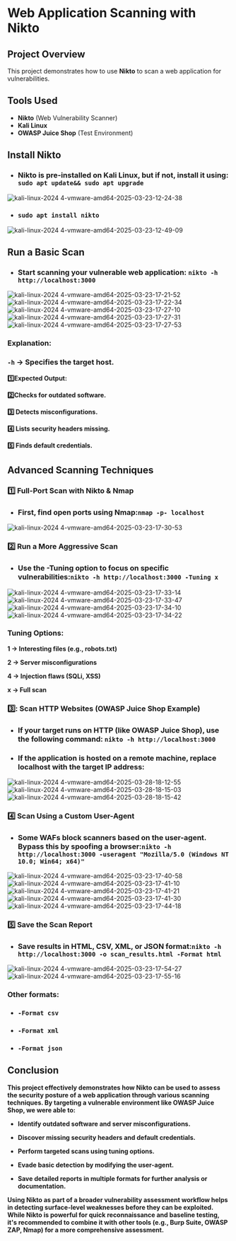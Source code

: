 # Web Application Scanning with Nikto

##  Project Overview
This project demonstrates how to use **Nikto** to scan a web application for vulnerabilities.

## Tools Used
- **Nikto** (Web Vulnerability Scanner)
- **Kali Linux**
- **OWASP Juice Shop** (Test Environment)

## Install Nikto
- ### **Nikto is pre-installed on Kali Linux, but if not, install it using:** **```sudo apt update&& sudo apt upgrade```**
![kali-linux-2024 4-vmware-amd64-2025-03-23-12-24-38](https://github.com/user-attachments/assets/c03aa9d7-5e58-490c-8f29-57bf634de554)
- ### **```sudo apt install nikto```**
![kali-linux-2024 4-vmware-amd64-2025-03-23-12-49-09](https://github.com/user-attachments/assets/48147ca8-d20f-4c4c-8415-4bc80fdf1e84)
## Run a Basic Scan

- ### Start scanning your vulnerable web application: **```nikto -h http://localhost:3000```**
![kali-linux-2024 4-vmware-amd64-2025-03-23-17-21-52](https://github.com/user-attachments/assets/742ba78e-4e79-4772-a31d-1581cf9cf62c)
![kali-linux-2024 4-vmware-amd64-2025-03-23-17-22-34](https://github.com/user-attachments/assets/dd55beda-1da5-42f5-a997-759e5e828f85)
![kali-linux-2024 4-vmware-amd64-2025-03-23-17-27-10](https://github.com/user-attachments/assets/ce2af7e2-9f4f-465e-a0ba-279cb49382e1)
![kali-linux-2024 4-vmware-amd64-2025-03-23-17-27-31](https://github.com/user-attachments/assets/2813278f-13d3-4a13-9e7e-9aadad39dc48)
![kali-linux-2024 4-vmware-amd64-2025-03-23-17-27-53](https://github.com/user-attachments/assets/bd2b9574-ac27-4db3-9dcf-5bec091af729)
### Explanation:
### ```-h``` → Specifies the target host.
**:one:Expected Output:**

**:two:Checks for outdated software.**

**:three: Detects misconfigurations.**

**:four: Lists security headers missing.**

**:five: Finds default credentials.**

## Advanced Scanning Techniques
### 1️⃣ Full-Port Scan with Nikto & Nmap
- ### First, find open ports using Nmap:```nmap -p- localhost```
![kali-linux-2024 4-vmware-amd64-2025-03-23-17-30-53](https://github.com/user-attachments/assets/f0fe0649-d92d-4c33-9e04-e44b791969aa)

### 2️⃣ Run a More Aggressive Scan
- ### Use the -Tuning option to focus on specific vulnerabilities:```nikto -h http://localhost:3000 -Tuning x```

![kali-linux-2024 4-vmware-amd64-2025-03-23-17-33-14](https://github.com/user-attachments/assets/9acfaeee-990a-43ce-8c5c-eb75dc5ace58)
![kali-linux-2024 4-vmware-amd64-2025-03-23-17-33-47](https://github.com/user-attachments/assets/dadd1e96-eb55-499a-af23-4fdbc5fa5e31)
![kali-linux-2024 4-vmware-amd64-2025-03-23-17-34-10](https://github.com/user-attachments/assets/2c898218-8bf2-41b5-98b5-40768604f107)
![kali-linux-2024 4-vmware-amd64-2025-03-23-17-34-22](https://github.com/user-attachments/assets/bff9c6fb-5adb-427b-aa80-255c134cd089)
### Tuning Options:

**1 → Interesting files (e.g., robots.txt)**

**2 → Server misconfigurations**

**4 → Injection flaws (SQLi, XSS)**

**x → Full scan**

### 3️⃣: Scan HTTP Websites (OWASP Juice Shop Example)
- ### **If your target runs on HTTP (like OWASP Juice Shop), use the following command:** **```nikto -h http://localhost:3000```**
- ### **If the application is hosted on a remote machine, replace localhost with the target IP address:**
![kali-linux-2024 4-vmware-amd64-2025-03-28-18-12-55](https://github.com/user-attachments/assets/5ec21480-d021-42d6-8e79-b713ac401430)
![kali-linux-2024 4-vmware-amd64-2025-03-28-18-15-03](https://github.com/user-attachments/assets/87c6f378-0e7d-4fda-8e16-bea6591d97d4)
![kali-linux-2024 4-vmware-amd64-2025-03-28-18-15-42](https://github.com/user-attachments/assets/7cc15c28-c06c-4c25-adc7-861dfd9c4660)

### 4️⃣ Scan Using a Custom User-Agent
- ### Some WAFs block scanners based on the user-agent. Bypass this by spoofing a browser:```nikto -h http://localhost:3000 -useragent "Mozilla/5.0 (Windows NT 10.0; Win64; x64)"```
![kali-linux-2024 4-vmware-amd64-2025-03-23-17-40-58](https://github.com/user-attachments/assets/56e538ca-e3b8-43bf-a11d-4504ebdc4901)
![kali-linux-2024 4-vmware-amd64-2025-03-23-17-41-10](https://github.com/user-attachments/assets/76f6ed89-fc5a-497d-a35f-592753039676)
![kali-linux-2024 4-vmware-amd64-2025-03-23-17-41-21](https://github.com/user-attachments/assets/cb4b8e24-1f0f-4610-b529-eba297a92817)
![kali-linux-2024 4-vmware-amd64-2025-03-23-17-41-30](https://github.com/user-attachments/assets/13c1ab11-2831-4b03-be6e-b9c39307cb34)
![kali-linux-2024 4-vmware-amd64-2025-03-23-17-44-18](https://github.com/user-attachments/assets/a90963f2-ef05-4570-a107-59a517b6fb19)
### 5️⃣ Save the Scan Report
- ### Save results in HTML, CSV, XML, or JSON format:```nikto -h http://localhost:3000 -o scan_results.html -Format html```
![kali-linux-2024 4-vmware-amd64-2025-03-23-17-54-27](https://github.com/user-attachments/assets/a401e6c6-a8b8-4c49-86ca-ad99c86c8fd2)
![kali-linux-2024 4-vmware-amd64-2025-03-23-17-55-16](https://github.com/user-attachments/assets/99c1bf93-460f-479f-89d4-39e8c27c0ede)
### Other formats:
- ### ```-Format csv```
- ### ```-Format xml```
- ### ```-Format json```

## Conclusion
**This project effectively demonstrates how Nikto can be used to assess the security posture of a web application through various scanning techniques. By targeting a vulnerable environment like OWASP Juice Shop, we were able to:**

  - **Identify outdated software and server misconfigurations.**

  - **Discover missing security headers and default credentials.**

  - **Perform targeted scans using tuning options.**

  - **Evade basic detection by modifying the user-agent.**

  - **Save detailed reports in multiple formats for further analysis or documentation.**

**Using Nikto as part of a broader vulnerability assessment workflow helps in detecting surface-level weaknesses before they can be exploited. While Nikto is powerful for quick reconnaissance and baseline testing, it's recommended to combine it with other tools (e.g., Burp Suite, OWASP ZAP, Nmap) for a more comprehensive assessment.**
 
